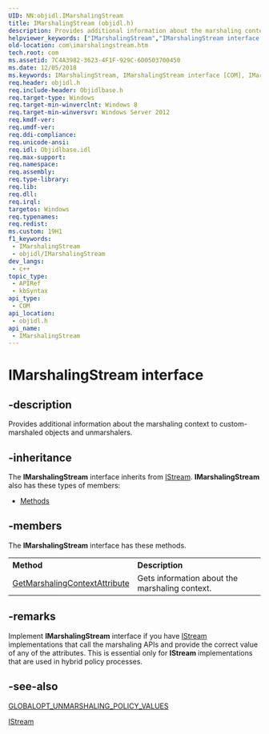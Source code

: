 ```yaml
---
UID: NN:objidl.IMarshalingStream
title: IMarshalingStream (objidl.h)
description: Provides additional information about the marshaling context to custom-marshaled objects and unmarshalers.
helpviewer_keywords: ["IMarshalingStream","IMarshalingStream interface [COM]","IMarshalingStream interface [COM]","described","com.imarshalingstream","objidl/IMarshalingStream"]
old-location: com\imarshalingstream.htm
tech.root: com
ms.assetid: 7C4A3982-3623-4F1F-929C-6D0503700450
ms.date: 12/05/2018
ms.keywords: IMarshalingStream, IMarshalingStream interface [COM], IMarshalingStream interface [COM],described, com.imarshalingstream, objidl/IMarshalingStream
req.header: objidl.h
req.include-header: Objidlbase.h
req.target-type: Windows
req.target-min-winverclnt: Windows 8
req.target-min-winversvr: Windows Server 2012
req.kmdf-ver: 
req.umdf-ver: 
req.ddi-compliance: 
req.unicode-ansi: 
req.idl: Objidlbase.idl
req.max-support: 
req.namespace: 
req.assembly: 
req.type-library: 
req.lib: 
req.dll: 
req.irql: 
targetos: Windows
req.typenames: 
req.redist: 
ms.custom: 19H1
f1_keywords:
 - IMarshalingStream
 - objidl/IMarshalingStream
dev_langs:
 - c++
topic_type:
 - APIRef
 - kbSyntax
api_type:
 - COM
api_location:
 - objidl.h
api_name:
 - IMarshalingStream
---
```


# IMarshalingStream interface


## -description

Provides additional information about the marshaling context to custom-marshaled objects and unmarshalers.

## -inheritance

The <b xmlns:loc="http://microsoft.com/wdcml/l10n">IMarshalingStream</b> interface inherits from <a href="/windows/desktop/api/objidl/nn-objidl-istream">IStream</a>. <b>IMarshalingStream</b> also has these types of members:
<ul>
<li><a href="https://docs.microsoft.com/">Methods</a></li>
</ul>

## -members

The <b>IMarshalingStream</b> interface has these methods.
<table class="members" id="memberListMethods">
<tr>
<th align="left" width="37%">Method</th>
<th align="left" width="63%">Description</th>
</tr>
<tr data="declared;">
<td align="left" width="37%">
<a href="/windows/desktop/api/objidl/nf-objidl-imarshalingstream-getmarshalingcontextattribute">GetMarshalingContextAttribute</a>
</td>
<td align="left" width="63%">
Gets information about the marshaling context.

</td>
</tr>
</table>

## -remarks

Implement <b>IMarshalingStream</b> interface if you have <a href="/windows/desktop/api/objidl/nn-objidl-istream">IStream</a> implementations that call the marshaling APIs and provide the correct value of any of the attributes. This is essential only for <b>IStream</b> implementations that are used in hybrid policy processes.

## -see-also

<a href="/windows/win32/api/objidl/ne-objidl-globalopt_unmarshaling_policy_values">GLOBALOPT_UNMARSHALING_POLICY_VALUES</a>



<a href="/windows/desktop/api/objidl/nn-objidl-istream">IStream</a>